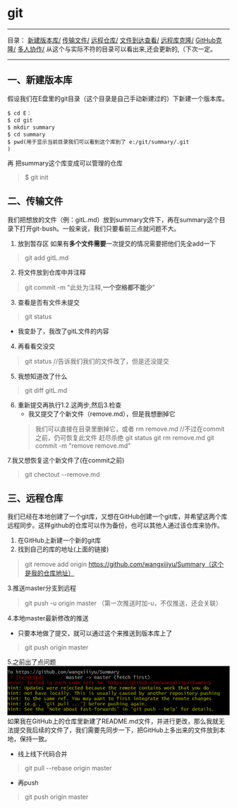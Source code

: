 # git
---
目录：
<a href="#git01">新建版本库/</a>
<a href="#git02">传输文件/</a>
<a href="#git03">远程仓库/</a>
<a href="#git04">文件到达查看/</a>
<a href="#git05">远程库克隆/</a>
<a href="#git06">GitHub克隆/</a>
<a href="#git07">多人协作/</a>
从这个与实际不符的目录可以看出来,还会更新的,（下次一定。

---
<a name="git01"></a>
## 一、新建版本库
假设我们在E盘里的git目录（这个目录是自己手动新建过的）下新建一个版本库。

```git
$ cd E：
$ cd git
$ mkdir summary
$ cd summary
$ pwd(用于显示当前目录我们可以看到这个库到了 e:/git/summary/.git
)
```
再 把summary这个库变成可以管理的仓库
>$ git init 

<a name="git02"></a>
## 二、传输文件
我们把想放的文件（例：gitL.md）放到summary文件下，再在summary这个目录下打开git-bush。一般来说，我们只要看前三点就问题不大。
1. 放到暂存区
如果有**多个文件需要**一次提交的情况需要把他们先全add一下
>git add gitL.md
2. 将文件放到仓库中并注释
>git commit -m "此处为注释,**一个空格都不能少**"
3. 查看是否有文件未提交
>git status
   * 我变卦了，我改了gitL文件的内容
4. 再看看交没交
> git status //告诉我们我们的文件改了，但是还没提交
5. 我想知道改了什么
>git diff gitL.md
6. 重新提交再执行1.2.这两步,然后3.检查
   * 我又提交了个新文件（remove.md），但是我想删掉它
   >我们可以直接在目录里删掉它，或者
   > rm remove.md //不过在commit之前，仍可恢复此文件
   赶尽杀绝
   > git status
   git rm remove.md
   git commit -m  "remove remove.md"
   
7.我又想恢复这个新文件了(在commit之前)
> git chectout --remove.md
<a name="git02"></a>
## 三、远程仓库
我们已经在本地创建了一个git库，又想在GitHub创建一个git库，并希望这两个库远程同步。这样github的仓库可以作为备份，也可以其他人通过该仓库来协作。
1. 在GitHub上新建一个新的git库
2. 找到自己的库的地址(上面的链接)
>git remove add origin https://github.com/wangxiiiyu/Summary（这个是我的仓库地址）

3.推送master分支到远程          
>git push -u origin master
（第一次推送时加-u，不仅推送，还会关联）

4.本地master最新修改的推送
  * 只要本地做了提交，就可以通过这个来推送到版本库上了
  >git push origin master

5.之前出了点问题
<br>
![翻车现场](https://raw.githubusercontent.com/wangxiiiyu/Summary/master/pic/%E5%9B%BE%E7%89%873.png)
<br>
如果我在GitHub上的仓库里新建了README.md文件，并进行更改，那么我就无法提交我后续的文件了，我们需要先同步一下，把GitHub上多出来的文件放到本地，保持一致。
* 线上线下代码合并
>git pull --rebase origin master
* 再push
>git push origin master

